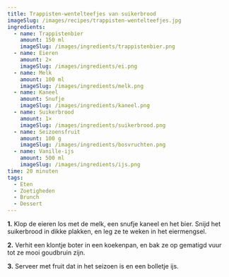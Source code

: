 ```yaml
---
title: Trappisten-wentelteefjes van suikerbrood
imageSlug: /images/recipes/trappisten-wentelteefjes.jpg
ingredients:
  - name: Trappistenbier
    amount: 150 ml
    imageSlug: /images/ingredients/trappistenbier.png
  - name: Eieren
    amount: 2×
    imageSlug: /images/ingredients/ei.png
  - name: Melk
    amount: 100 ml
    imageSlug: /images/ingredients/melk.png
  - name: Kaneel
    amount: Snufje
    imageSlug: /images/ingredients/kaneel.png
  - name: Suikerbrood
    amount: 1×
    imageSlug: /images/ingredients/suikerbrood.png
  - name: Seizoensfruit
    amount: 100 g
    imageSlug: /images/ingredients/bosvruchten.png
  - name: Vanille-ijs
    amount: 500 ml
    imageSlug: /images/ingredients/ijs.png
time: 20 minuten
tags:
  - Eten
  - Zoetigheden
  - Brunch
  - Dessert
---
```


**1.** Klop de eieren los met de melk, een snufje kaneel en het bier. Snijd het suikerbrood in dikke plakken, en leg ze te weken in het eiermengsel.

**2.** Verhit een klontje boter in een koekenpan, en bak ze op gematigd vuur tot ze mooi goudbruin zijn.

**3.** Serveer met fruit dat in het seizoen is en een bolletje ijs.

